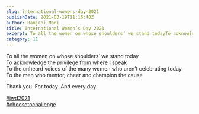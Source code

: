 ```yaml
---
slug: international-womens-day-2021
publishDate: 2021-03-19T11:16:40Z
author: Ranjani Mani
title: International Women’s Day 2021 
excerpt: To all the women on whose shoulders’ we stand todayTo acknowledge the privilege from where I speakTo the unheard voices of the many women who aren’t celebrating todayTo the men who mentor, cheer and champion the cause Thank you. For today. And every day. #iwd2021#choosetochallenge ... 
category: 11
---
```


To all the women on whose shoulders’ we stand today  
To acknowledge the privilege from where I speak  
To the unheard voices of the many women who aren’t celebrating today  
To the men who mentor, cheer and champion the cause  
  
Thank you. For today. And every day.  
  
[#iwd2021](https://www.linkedin.com/feed/hashtag/?keywords=iwd2021&highlightedUpdateUrns=urn%3Ali%3Aactivity%3A6774552690782552064)  
[#choosetochallenge](https://www.linkedin.com/feed/hashtag/?keywords=choosetochallenge&highlightedUpdateUrns=urn%3Ali%3Aactivity%3A6774552690782552064)